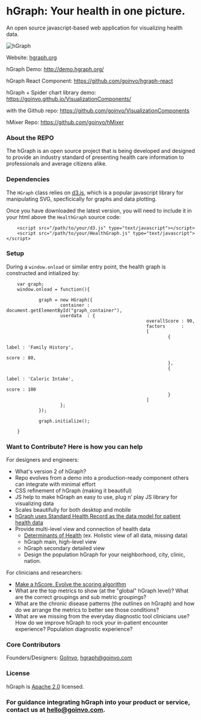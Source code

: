 hGraph: Your health in one picture.
========

An open source javascript-based web application for visualizing health data.

![hGraph](https://github.com/goinvo/hGraph/blob/master/docs/hgraph.png)

Website: [hgraph.org](http://hgraph.org/)

hGraph Demo: http://demo.hgraph.org/

hGraph React Component: https://github.com/goinvo/hgraph-react

hGraph + Spider chart library demo: https://goinvo.github.io/VisualizationComponents/

with the Github repo: https://github.com/goinvo/VisualizationComponents

hMixer Repo: https://github.com/goinvo/hMixer

### About the REPO ###

The hGraph is an open source project that is being developed and designed to provide an industry standard of presenting health care information to professionals and average citizens alike.


### Dependencies ###

The `HGraph` class relies on [d3.js](http://d3js.org/), which is a popular javascript library for manipulating SVG, specficically for graphs and data plotting.

Once you have downloaded the latest version, you will need to include it in your html above the `HealthGraph` source code:

        <script src="/path/to/your/d3.js" type="text/javascript"></script>
        <script src="/path/to/your/HealthGraph.js" type="text/javascript"></script>

### Setup ###

During a `window.onload` or similar entry point, the health graph is constructed and intialized by:

        var graph;
        window.onload = function(){

                graph = new HGraph({
                        container : document.getElementById("graph_container"),
                        userdata  : {
                                                        overallScore : 90,
                                                        factors      :
                                                        [
                                                                {
                                                                        label : 'Family History',
                                                                        score : 80,
                                                                },
                                                                {
                                                                        label : 'Caloric Intake',
                                                                        score : 100
                                                                }
                                                        ]
                        };
                });

                graph.initialize();

        }


### Want to Contribute? Here is how you can help ###
For designers and engineers:
* What's version 2 of hGraph?
* Repo evolves from a demo into a production-ready component others can integrate with minimal effort
* CSS refinement of hGraph (making it beautiful)
* JS help to make hGraph an easy to use, plug n’ play JS library for visualizing data
* Scales beautifully for both desktop and mobile
* [hGraph uses Standard Health Record as the data model for patient health data](http://standardhealthrecord.org/) 
* Provide multi-level view and connection of health data
  - [Determinants of Health](http://www.goinvo.com/features/determinants-of-health/) (ex. Holistic view of all data, missing data)
  - hGraph main, high-level view
  - hGraph secondary detailed view
  - Design the population hGraph for your neighborhood, city, clinic, nation.

For clinicians and researchers:
* [Make a hScore. Evolve the scoring algorithm](https://github.com/goinvo/hMixer)
* What are the top metrics to show (at the "global" hGraph level)? What are the correct groupings and sub metric groupings?
* What are the chronic disease patterns (the outlines on hGraph) and how do we arrange the metrics to better see those conditions?
* What are we missing from the everyday diagnostic tool clinicians use? How do we improve hGraph to rock your in-patient encounter experience? Population diagnostic experience?

### Core Contributors ###
Founders/Designers: [GoInvo](http://www.goinvo.com/), [hgraph@goinvo.com](mailto:hgraph@goinvo.com)

### License ###
hGraph is [Apache 2.0](https://github.com/goinvo/hGraph/blob/master/LICENSE) licensed.

### For guidance integrating hGraph into your product or service, contact us at hello@goinvo.com. ###
